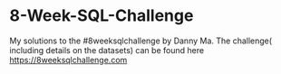 # 8-Week-SQL-Challenge
My solutions to the #8weeksqlchallenge by Danny Ma. The challenge( including details on the datasets) can be found here https://8weeksqlchallenge.com
